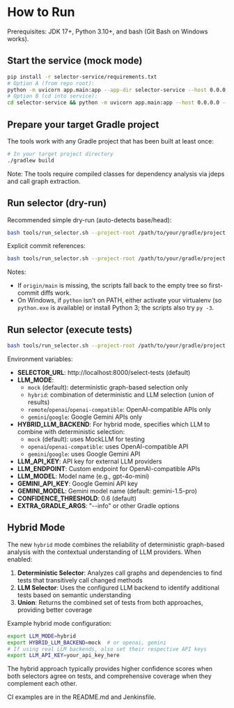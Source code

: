 # How to Run

Prerequisites: JDK 17+, Python 3.10+, and bash (Git Bash on Windows works).

## Start the service (mock mode)

```bash
pip install -r selector-service/requirements.txt
# Option A (from repo root):
python -m uvicorn app.main:app --app-dir selector-service --host 0.0.0.0 --port 8000
# Option B (cd into service):
cd selector-service && python -m uvicorn app.main:app --host 0.0.0.0 --port 8000
```

## Prepare your target Gradle project

The tools work with any Gradle project that has been built at least once:

```bash
# In your target project directory
./gradlew build
```

Note: The tools require compiled classes for dependency analysis via jdeps and call graph extraction.

## Run selector (dry-run)

Recommended simple dry-run (auto-detects base/head):

```bash
bash tools/run_selector.sh --project-root /path/to/your/gradle/project --dry-run
```

Explicit commit references:

```bash
bash tools/run_selector.sh --project-root /path/to/your/gradle/project --base origin/main --head HEAD --dry-run
```

Notes:
- If `origin/main` is missing, the scripts fall back to the empty tree so first-commit diffs work.
- On Windows, if `python` isn't on PATH, either activate your virtualenv (so `python.exe` is available) or install Python 3; the scripts also try `py -3`.

## Run selector (execute tests)

```bash
bash tools/run_selector.sh --project-root /path/to/your/gradle/project
```

Environment variables:
- **SELECTOR_URL**: http://localhost:8000/select-tests (default)
- **LLM_MODE**: 
  - `mock` (default): deterministic graph-based selection only
  - `hybrid`: combination of deterministic and LLM selection (union of results)
  - `remote`/`openai`/`openai-compatible`: OpenAI-compatible APIs only
  - `gemini`/`google`: Google Gemini APIs only
- **HYBRID_LLM_BACKEND**: For hybrid mode, specifies which LLM to combine with deterministic selection:
  - `mock` (default): uses MockLLM for testing
  - `openai`/`openai-compatible`: uses OpenAI-compatible API
  - `gemini`/`google`: uses Google Gemini API
- **LLM_API_KEY**: API key for external LLM providers
- **LLM_ENDPOINT**: Custom endpoint for OpenAI-compatible APIs
- **LLM_MODEL**: Model name (e.g., gpt-4o-mini)
- **GEMINI_API_KEY**: Google Gemini API key
- **GEMINI_MODEL**: Gemini model name (default: gemini-1.5-pro)
- **CONFIDENCE_THRESHOLD**: 0.6 (default)
- **EXTRA_GRADLE_ARGS**: "--info" or other Gradle options

## Hybrid Mode

The new `hybrid` mode combines the reliability of deterministic graph-based analysis with the contextual understanding of LLM providers. When enabled:

1. **Deterministic Selector**: Analyzes call graphs and dependencies to find tests that transitively call changed methods
2. **LLM Selector**: Uses the configured LLM backend to identify additional tests based on semantic understanding
3. **Union**: Returns the combined set of tests from both approaches, providing better coverage

Example hybrid mode configuration:
```bash
export LLM_MODE=hybrid
export HYBRID_LLM_BACKEND=mock  # or openai, gemini
# If using real LLM backends, also set their respective API keys
export LLM_API_KEY=your_api_key_here
```

The hybrid approach typically provides higher confidence scores when both selectors agree on tests, and comprehensive coverage when they complement each other.

CI examples are in the README.md and Jenkinsfile.
